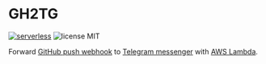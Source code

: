# GH2TG

[![serverless](http://public.serverless.com/badges/v3.svg)](http://www.serverless.com) ![license MIT](https://img.shields.io/github/license/niceb5y/GH2TG.svg)

Forward [GitHub push webhook](https://developer.github.com/webhooks/) to [Telegram messenger](https://telegram.org) with [AWS Lambda](https://aws.amazon.com/lambda/).
